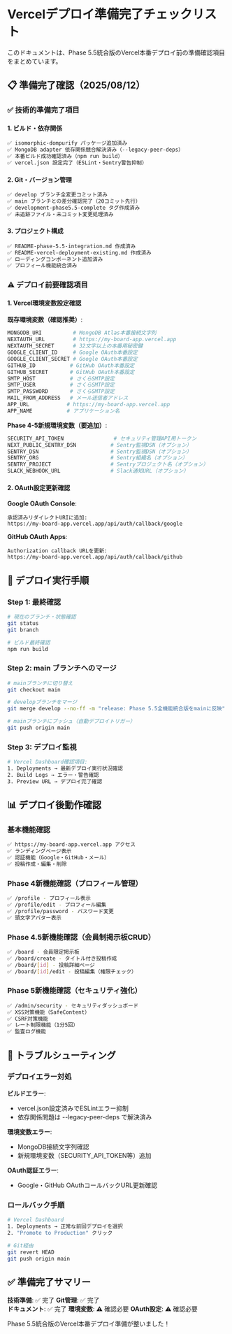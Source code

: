 # Vercelデプロイ準備完了チェックリスト

このドキュメントは、Phase 5.5統合版のVercel本番デプロイ前の準備確認項目をまとめています。

## 📋 準備完了確認（2025/08/12）

### ✅ 技術的準備完了項目

#### 1. ビルド・依存関係

```bash
✅ isomorphic-dompurify パッケージ追加済み
✅ MongoDB adapter 依存関係競合解決済み（--legacy-peer-deps）
✅ 本番ビルド成功確認済み（npm run build）
✅ vercel.json 設定完了（ESLint・Sentry警告抑制）
```

#### 2. Git・バージョン管理

```bash
✅ develop ブランチ全変更コミット済み
✅ main ブランチとの差分確認完了（20コミット先行）
✅ development-phase5.5-complete タグ作成済み
✅ 未追跡ファイル・未コミット変更処理済み
```

#### 3. プロジェクト構成

```bash
✅ README-phase-5.5-integration.md 作成済み
✅ README-vercel-deployment-existing.md 作成済み
✅ ローディングコンポーネント追加済み
✅ プロフィール機能統合済み
```

### ⚠️ デプロイ前要確認項目

#### 1. Vercel環境変数設定確認

**既存環境変数（確認推奨）**:

```bash
MONGODB_URI          # MongoDB Atlas本番接続文字列
NEXTAUTH_URL         # https://my-board-app.vercel.app
NEXTAUTH_SECRET      # 32文字以上の本番用秘密鍵
GOOGLE_CLIENT_ID     # Google OAuth本番設定
GOOGLE_CLIENT_SECRET # Google OAuth本番設定
GITHUB_ID           # GitHub OAuth本番設定
GITHUB_SECRET       # GitHub OAuth本番設定
SMTP_HOST           # さくらSMTP設定
SMTP_USER           # さくらSMTP設定
SMTP_PASSWORD       # さくらSMTP設定
MAIL_FROM_ADDRESS   # メール送信者アドレス
APP_URL            # https://my-board-app.vercel.app
APP_NAME           # アプリケーション名
```

**Phase 4-5新規環境変数（要追加）**:

```bash
SECURITY_API_TOKEN                # セキュリティ管理API用トークン
NEXT_PUBLIC_SENTRY_DSN           # Sentry監視DSN（オプション）
SENTRY_DSN                       # Sentry監視DSN（オプション）
SENTRY_ORG                       # Sentry組織名（オプション）
SENTRY_PROJECT                   # Sentryプロジェクト名（オプション）
SLACK_WEBHOOK_URL                # Slack通知URL（オプション）
```

#### 2. OAuth設定更新確認

**Google OAuth Console**:

```
承認済みリダイレクトURIに追加:
https://my-board-app.vercel.app/api/auth/callback/google
```

**GitHub OAuth Apps**:

```
Authorization callback URLを更新:
https://my-board-app.vercel.app/api/auth/callback/github
```

## 🚀 デプロイ実行手順

### Step 1: 最終確認

```bash
# 現在のブランチ・状態確認
git status
git branch

# ビルド最終確認
npm run build
```

### Step 2: main ブランチへのマージ

```bash
# mainブランチに切り替え
git checkout main

# developブランチをマージ
git merge develop --no-ff -m "release: Phase 5.5全機能統合版をmainに反映"

# mainブランチにプッシュ（自動デプロイトリガー）
git push origin main
```

### Step 3: デプロイ監視

```bash
# Vercel Dashboard確認項目:
1. Deployments → 最新デプロイ実行状況確認
2. Build Logs → エラー・警告確認
3. Preview URL → デプロイ完了確認
```

## 📊 デプロイ後動作確認

### 基本機能確認

```bash
✅ https://my-board-app.vercel.app アクセス
✅ ランディングページ表示
✅ 認証機能（Google・GitHub・メール）
✅ 投稿作成・編集・削除
```

### Phase 4新機能確認（プロフィール管理）

```bash
✅ /profile - プロフィール表示
✅ /profile/edit - プロフィール編集
✅ /profile/password - パスワード変更
✅ 頭文字アバター表示
```

### Phase 4.5新機能確認（会員制掲示板CRUD）

```bash
✅ /board - 会員限定掲示板
✅ /board/create - タイトル付き投稿作成
✅ /board/[id] - 投稿詳細ページ
✅ /board/[id]/edit - 投稿編集（権限チェック）
```

### Phase 5新機能確認（セキュリティ強化）

```bash
✅ /admin/security - セキュリティダッシュボード
✅ XSS対策機能（SafeContent）
✅ CSRF対策機能
✅ レート制限機能（1分5回）
✅ 監査ログ機能
```

## 🔧 トラブルシューティング

### デプロイエラー対処

**ビルドエラー**:

- vercel.json設定済みでESLintエラー抑制
- 依存関係問題は --legacy-peer-deps で解決済み

**環境変数エラー**:

- MongoDB接続文字列確認
- 新規環境変数（SECURITY_API_TOKEN等）追加

**OAuth認証エラー**:

- Google・GitHub OAuthコールバックURL更新確認

### ロールバック手順

```bash
# Vercel Dashboard
1. Deployments → 正常な前回デプロイを選択
2. "Promote to Production" クリック

# Git経由
git revert HEAD
git push origin main
```

## ✅ 準備完了サマリー

**技術準備**: ✅ 完了
**Git管理**: ✅ 完了  
**ドキュメント**: ✅ 完了
**環境変数**: ⚠️ 確認必要
**OAuth設定**: ⚠️ 確認必要

Phase 5.5統合版のVercel本番デプロイ準備が整いました！
